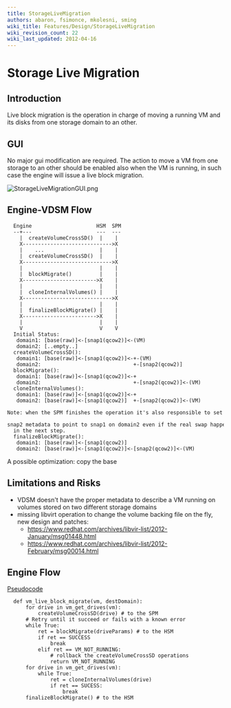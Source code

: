 ```yaml
---
title: StorageLiveMigration
authors: abaron, fsimonce, mkolesni, sming
wiki_title: Features/Design/StorageLiveMigration
wiki_revision_count: 22
wiki_last_updated: 2012-04-16
---
```


# Storage Live Migration

## Introduction

Live block migration is the operation in charge of moving a running VM and its disks from one storage domain to an other.

## GUI

No major gui modification are required. The action to move a VM from one storage to an other should be enabled also when the VM is running, in such case the engine will issue a live block migration.

![](StorageLiveMigrationGUI.png "StorageLiveMigrationGUI.png")

## Engine-VDSM Flow

      Engine                     HSM  SPM
      --+---                     ---  ---
        |  createVolumeCrossSD()  |    |
        X----------------------------->X
        |    ...                  |    |
        |  createVolumeCrossSD()  |    |
        X----------------------------->X
        |                         |    |
        |  blockMigrate()         |    |
        X------------------------>X    |
        |                         |    |
        |  cloneInternalVolumes() |    |
        X----------------------------->X
        |                         |    |
        |  finalizeBlockMigrate() |    |
        X------------------------>X    |
        |                         |    |
        V                         V    V
      Initial Status:
       domain1: [base(raw)]<-[snap1(qcow2)]<-(VM)
       domain2: [..empty..]
      createVolumeCrossSD():
       domain1: [base(raw)]<-[snap1(qcow2)]<-+-(VM)
       domain2:                              +-[snap2(qcow2)]
      blockMigrate():
       domain1: [base(raw)]<-[snap1(qcow2)]<-+
       domain2:                              +-[snap2(qcow2)]<-(VM)
      cloneInternalVolumes():
       domain1: [base(raw)]<-[snap1(qcow2)]<-+
       domain2: [base(raw)]<-[snap1(qcow2)]  +-[snap2(qcow2)]<-(VM)
      Note: when the SPM finishes the operation it's also responsible to set the
      snap2 metadata to point to snap1 on domain2 even if the real swap happens
      in the next step.
      finalizeBlockMigrate():
       domain1: [base(raw)]<-[snap1(qcow2)]
       domain2: [base(raw)]<-[snap1(qcow2)]<-[snap2(qcow2)]<-(VM)

A possible optimization: copy the base

## Limitations and Risks

*   VDSM doesn't have the proper metadata to describe a VM running on volumes stored on two different storage domains
*   missing libvirt operation to change the volume backing file on the fly, new design and patches:
    -   <https://www.redhat.com/archives/libvir-list/2012-January/msg01448.html>
    -   <https://www.redhat.com/archives/libvir-list/2012-February/msg00014.html>

## Engine Flow

[Pseudocode](http://en.wikipedia.org/wiki/Pseudocode)

      def vm_live_block_migrate(vm, destDomain):
          for drive in vm_get_drives(vm):
              createVolumeCrossSD(drive) # to the SPM
          # Retry until it succeed or fails with a known error
          while True:
              ret = blockMigrate(driveParams) # to the HSM
              if ret == SUCCESS
                  break
              elif ret == VM_NOT_RUNNING:
                  # rollback the createVolumeCrossSD operations
                  return VM_NOT_RUNNING
          for drive in vm_get_drives(vm):
              while True:
                  ret = cloneInternalVolumes(drive)
                  if ret == SUCESS:
                      break
          finalizeBlockMigrate() # to the HSM
